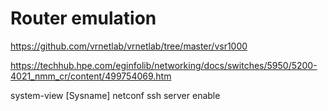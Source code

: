# Router emulation

https://github.com/vrnetlab/vrnetlab/tree/master/vsr1000

https://techhub.hpe.com/eginfolib/networking/docs/switches/5950/5200-4021_nmm_cr/content/499754069.htm

<Sysname> system-view
[Sysname] netconf ssh server enable
